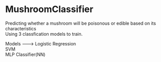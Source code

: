 # MushroomClassifier
 Predicting  whether a mushroom will be poisonous or edible based on its characteristics<br />
 Using 3 classfication models to train.<br />
 
 Models ---> Logistic Regression<br />
             SVM<br />
             MLP Classifier(NN)<br />
